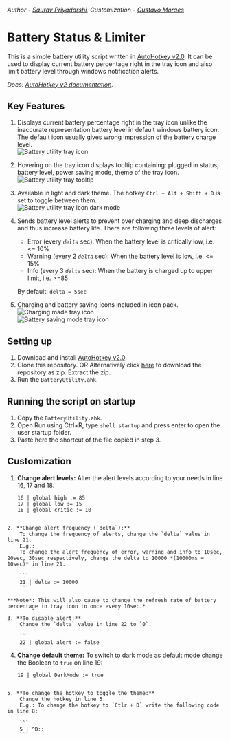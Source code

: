###### *Author - [Saurav Priyadarshi](https://github.com/psaurav1290), Customization - [Gustavo Moraes](https://github.com/gustavomdsantos)*

# Battery Status & Limiter
This is a simple battery utility script written in [AutoHotkey v2.0](https://www.autohotkey.com/). It can be used to display current battery percentage right in the tray icon and also limit battery level through windows notification alerts.

_Docs: [AutoHotkey v2 documentation](https://www.autohotkey.com/docs/v2/)._

## Key Features
1. Displays current battery percentage right in the tray icon unlike the inaccurate representation battery level in default windows battery icon. The default icon usually gives wrong impression of the battery charge level.  
	![Battery utility tray icon](https://raw.githubusercontent.com/psaurav1290/battery-status-and-limiter/main/screenshots/tray.png)
2. Hovering on the tray icon displays tooltip containing: plugged in status, battery level, power saving mode, theme of the tray icon.  
	![Battery utility tray tooltip](https://raw.githubusercontent.com/psaurav1290/battery-status-and-limiter/main/screenshots/tray-tooltip.png)
3. Available in light and dark theme. The hotkey `Ctrl + Alt + Shift + D` is set to toggle between them.  
	![Battery utility tray icon dark mode](https://raw.githubusercontent.com/psaurav1290/battery-status-and-limiter/main/screenshots/dark-mode.png)
4. Sends battery level alerts to prevent over charging and deep discharges and thus increase battery life. There are following three levels of alert:
	- Error (every *`delta`* sec): When the battery level is critically low, i.e. <= 10%
	- Warning (every 2 *`delta`* sec): When the battery level is low, i.e. <= 15%
	- Info (every 3 *`delta`* sec): When the battery is charged up to upper limit, i.e. >=85
	
	By default: `delta = 5sec`
5. Charging and battery saving icons included in icon pack.  
	![Charging made tray icon](https://raw.githubusercontent.com/psaurav1290/battery-status-and-limiter/main/screenshots/charging-mode.png)  
	![Battery saving mode tray icon](https://raw.githubusercontent.com/psaurav1290/battery-status-and-limiter/main/screenshots/eco-mode.png)  

## Setting up
1. Download and install [AutoHotkey v2.0](https://www.autohotkey.com/).
2. Clone this repository.
	OR
	Alternatively click [here](https://github.com/psaurav1290/battery-status-and-limiter/archive/refs/heads/main.zip) to download the repository as zip. Extract the zip.
3. Run the `BatteryUtility.ahk`.

## Running the script on startup
1. Copy the `BatteryUtility.ahk`.
2. Open Run using Ctrl+R, type `shell:startup` and press enter to open the user startup folder.
3. Paste here the shortcut of the file copied in step 3.

## Customization
1.  **Change alert levels:**
	Alter the alert levels according to your needs in line 16, 17 and 18.
	
	```
	16 | global high := 85
	17 | global low := 15
	18 | global critic := 10
```
	
2. **Change alert frequency (`delta`):**
	To change the frequency of alerts, change the `delta` value in line 21.
	E.g.:
	To change the alert frequency of error, warning and info to 10sec, 20sec, 30sec respectively, change the delta to 10000 *(10000ms = 10sec)* in line 21.
	
	```
	21 | delta := 10000
	```
	
***Note*: This will also cause to change the refresh rate of battery percentage in tray icon to once every 10sec.*
	
3. **To disable alert:**
	Change the `delta` value in line 22 to `0`.
	
	```
	22 | global alert := false
```
	
4. **Change default theme:**
	To switch to dark mode as default mode change the Boolean to `true` on line 19:
	
	```
	19 | global DarkMode := true
```
	
5. **To change the hotkey to toggle the theme:**
	Change the hotkey in line 5.
	E.g.: To change the hotkey to `Ctlr + D` write the following code in line 8:
	
	```
	5 | ^D::
	```
